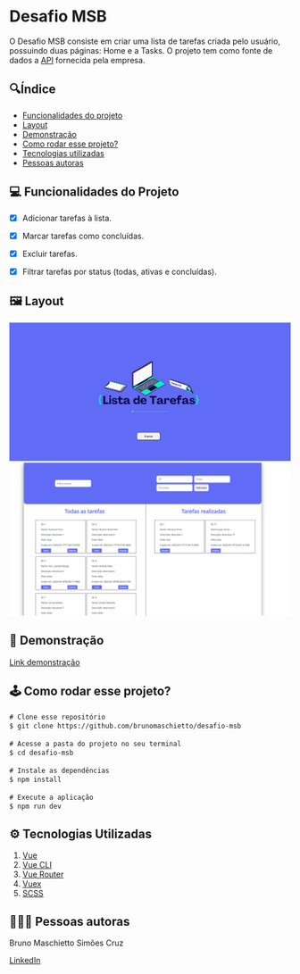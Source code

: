 # **Desafio MSB**

O Desafio MSB consiste em criar uma lista de tarefas criada pelo usuário, possuindo duas páginas: Home e a Tasks. O projeto tem como fonte de dados a <a href="https://6415ac7e351c4aed490c5c4f.mockapi.io/api/v1/tasks">API</a> fornecida pela empresa.

## 🔍**Índice**
* [Funcionalidades do projeto](#-funcionalidades-do-projeto)
* [Layout](#-layout)
* [Demonstração](#-demonstração)
* [Como rodar esse projeto?](#-como-rodar-esse-projeto?)
* [Tecnologias utilizadas](#-tecnologias-utilizadas)
* [Pessoas autoras](#-pessoas-autoras)


## 💻 **Funcionalidades do Projeto**
- [x] Adicionar tarefas à lista.
- [x] Marcar tarefas como concluídas.
- [x] Excluir tarefas.
- [x] Filtrar tarefas por status (todas, ativas e concluídas).


## 🖼 **Layout**
![tela-inicial](./src/assets/telaInicial.png)
![tela-tarefas](./src/assets/layoutListaTarefas.png)

## 🎯 **Demonstração**
[Link demonstração](site)

## 🕹 **Como rodar esse projeto?**

```
# Clone esse repositório
$ git clone https://github.com/brunomaschietto/desafio-msb

# Acesse a pasta do projeto no seu terminal
$ cd desafio-msb

# Instale as dependências
$ npm install

# Execute a aplicação
$ npm run dev
```

## ⚙️ **Tecnologias Utilizadas**

1. [Vue](https://vuejs.org/)
2. [Vue CLI](https://cli.vuejs.org/)
3. [Vue Router](https://router.vuejs.org/)
4. [Vuex](https://vuex.vuejs.org/)
5. [SCSS](https://sass-lang.com/)

## 👩🏻‍💻 **Pessoas autoras**

<p>Bruno Maschietto Simões Cruz</p>

[LinkedIn](https://www.linkedin.com/in/bruno-maschietto/)